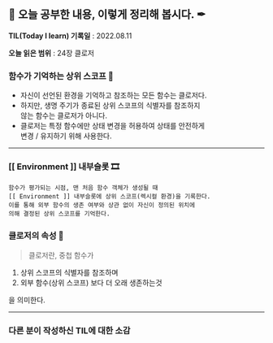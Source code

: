 ## 📕 오늘 공부한 내용, 이렇게 정리해 봅시다. ✒

**TIL(Today I learn) 기록일** : 2022.08.11

**오늘 읽은 범위** : 24장 클로저

### 함수가 기억하는 상위 스코프 📑

- 자신이 선언된 환경을 기억하고 참조하는 모든 함수는 클로저다.
- 하지만, 생명 주기가 종료된 상위 스코프의 식별자를 참조하지</br> 않는 함수는 클로저가 아니다.
- 클로저는 특정 함수에만 상태 변경을 허용하여 상태를 안전하게</br> 변경 / 유지하기 위해 사용한다.
---

### [[ Environment ]] 내부슬롯 🎞

```
함수가 평가되는 시점, 맨 처음 함수 객체가 생성될 때
[[ Environment ]] 내부슬롯에 상위 스코프(렉시컬 환경)을 기록한다.
이를 통해 외부 함수의 생존 여부와 상관 없이 자신이 정의된 위치에 
의해 결정된 상위 스코프를 기억한다.
```

### 클로저의 속성 🎁

> 클로저란, 중첩 함수가
1. 상위 스코프의 식별자를 참조하며
2. 외부 함수(상위 스코프) 보다 더 오래 생존하는것

을 의미한다.

---

### 다른 분이 작성하신 TIL에 대한 소감